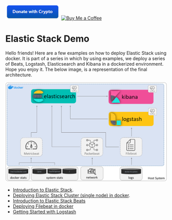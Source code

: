 [![Buy Me a Coffee](images/donate_with_crypto.png)](https://commerce.coinbase.com/checkout/faf64f90-2e80-46ee-aeba-0fde14cbeb46)
[![Buy Me a Coffee](https://www.paypalobjects.com/en_US/ES/i/btn/btn_donateCC_LG.gif)](https://www.paypal.com/donate?hosted_button_id=GTSXAJQEBZ7XG)

# Elastic Stack Demo

Hello friends! Here are a few examples on how to deploy Elastic Stack using docker. It is part of a series in which by 
using examples, we deploy a series of Beats, Logstash, Elasticsearch and Kibana in a dockerized environment. Hope you
enjoy it. The below image, is a representation of the final architecture.

![Elastic Stack Architecture in Docker](images/docker_elastic_stack_architecture.png)

* [Introduction to Elastic Stack](https://www.canchito-dev.com/public/blog/2021/12/26/introduction-to-elastic-stack/).
* [Deploying Elastic Stack Cluster (single node) in docker](https://www.canchito-dev.com/public/blog/2021/12/26/deploying-elastic-stack-cluster-single-node-in-docker/).
* [Introduction to Elastic Stack Beats](http://www.canchito-dev.com/public/blog/2022/01/02/elastic-stack-beats/)
* [Deploying Filebeat in docker](http://www.canchito-dev.com/public/blog/2021/12/31/deploying-filebeat-in-docker/)
* [Getting Started with Logstash](http://www.canchito-dev.com/public/blog/2022/01/16/getting-started-with-logstash/)
